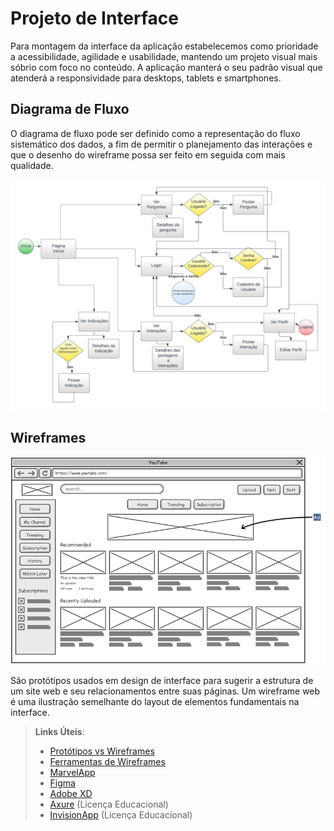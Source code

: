 
# Projeto de Interface

Para montagem da interface da aplicação estabelecemos como prioridade a acessibilidade, agilidade e usabilidade, mantendo um projeto visual mais sóbrio com foco no conteúdo. A aplicação manterá o seu padrão visual que atenderá a responsividade para desktops, tablets e smartphones.

## Diagrama de Fluxo

O diagrama de fluxo pode ser definido como a representação do fluxo sistemático dos dados, a fim de permitir o planejamento das interações e que o desenho do wireframe possa ser feito em seguida com mais qualidade. 

![Diagrama de Fluxo](img/Diagrama-de-Fluxo-Study2gether.png)

## Wireframes

![Exemplo de Wireframe](img/wireframe-example.png)

São protótipos usados em design de interface para sugerir a estrutura de um site web e seu relacionamentos entre suas páginas. Um wireframe web é uma ilustração semelhante do layout de elementos fundamentais na interface.
 
> **Links Úteis**:
> - [Protótipos vs Wireframes](https://www.nngroup.com/videos/prototypes-vs-wireframes-ux-projects/)
> - [Ferramentas de Wireframes](https://rockcontent.com/blog/wireframes/)
> - [MarvelApp](https://marvelapp.com/developers/documentation/tutorials/)
> - [Figma](https://www.figma.com/)
> - [Adobe XD](https://www.adobe.com/br/products/xd.html#scroll)
> - [Axure](https://www.axure.com/edu) (Licença Educacional)
> - [InvisionApp](https://www.invisionapp.com/) (Licença Educacional)
